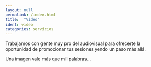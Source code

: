 ```yaml
---
layout: null
permalink: /index.html
title:  "Vídeo"
ident: video
categories: servicios
---
```


Trabajamos con gente muy pro del audiovisual para ofrecerte la oportunidad de promocionar tus sesiones yendo un paso más allá.

Una imagen vale más que mil palabras...